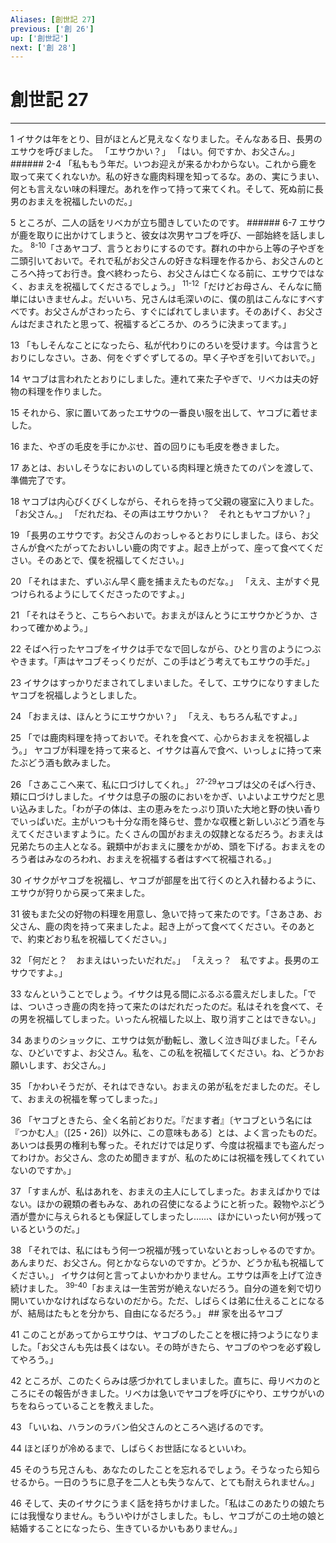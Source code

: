 ```yaml
---
Aliases: [創世記 27]
previous: ['創 26']
up: ['創世記']
next: ['創 28']
---
```

# 創世記 27

***




1 
イサクは年をとり、目がほとんど見えなくなりました。そんなある日、長男のエサウを呼びました。 「エサウかい？」 「はい。何ですか、お父さん。」 ###### 2-4 「私ももう年だ。いつお迎えが来るかわからない。これから鹿を取って来てくれないか。私の好きな鹿肉料理を知ってるな。あの、実にうまい、何とも言えない味の料理だ。あれを作って持って来てくれ。そして、死ぬ前に長男のおまえを祝福したいのだ。」 



5 
ところが、二人の話をリベカが立ち聞きしていたのです。 ###### 6-7 エサウが鹿を取りに出かけてしまうと、彼女は次男ヤコブを呼び、一部始終を話しました。 <sup class="versenum">8-10</sup>「さあヤコブ、言うとおりにするのです。群れの中から上等の子やぎを二頭引いておいで。それで私がお父さんの好きな料理を作るから、お父さんのところへ持ってお行き。食べ終わったら、お父さんは亡くなる前に、エサウではなく、おまえを祝福してくださるでしょう。」 <sup class="versenum">11-12</sup>「だけどお母さん、そんなに簡単にはいきませんよ。だいいち、兄さんは毛深いのに、僕の肌はこんなにすべすべです。お父さんがさわったら、すぐにばれてしまいます。そのあげく、お父さんはだまされたと思って、祝福するどころか、のろうに決まってます。」 



13 
「もしそんなことになったら、私が代わりにのろいを受けます。今は言うとおりにしなさい。さあ、何をぐずぐずしてるの。早く子やぎを引いておいで。」 



14 
ヤコブは言われたとおりにしました。連れて来た子やぎで、リベカは夫の好物の料理を作りました。 



15 
それから、家に置いてあったエサウの一番良い服を出して、ヤコブに着せました。 



16 
また、やぎの毛皮を手にかぶせ、首の回りにも毛皮を巻きました。 



17 
あとは、おいしそうなにおいのしている肉料理と焼きたてのパンを渡して、準備完了です。 



18 
ヤコブは内心びくびくしながら、それらを持って父親の寝室に入りました。 「お父さん。」 「だれだね、その声はエサウかい？　それともヤコブかい？」 



19 
「長男のエサウです。お父さんのおっしゃるとおりにしました。ほら、お父さんが食べたがってたおいしい鹿の肉ですよ。起き上がって、座って食べてください。そのあとで、僕を祝福してください。」 



20 
「それはまた、ずいぶん早く鹿を捕まえたものだな。」 「ええ、主がすぐ見つけられるようにしてくださったのですよ。」 



21 
「それはそうと、こちらへおいで。おまえがほんとうにエサウかどうか、さわって確かめよう。」 



22 
そばへ行ったヤコブをイサクは手でなで回しながら、ひとり言のようにつぶやきます。「声はヤコブそっくりだが、この手はどう考えてもエサウの手だ。」 



23 
イサクはすっかりだまされてしまいました。そして、エサウになりすましたヤコブを祝福しようとしました。 



24 
「おまえは、ほんとうにエサウかい？」 「ええ、もちろん私ですよ。」 



25 
「では鹿肉料理を持っておいで。それを食べて、心からおまえを祝福しよう。」 ヤコブが料理を持って来ると、イサクは喜んで食べ、いっしょに持って来たぶどう酒も飲みました。 



26 
「さあここへ来て、私に口づけしてくれ。」 <sup class="versenum">27-29</sup>ヤコブは父のそばへ行き、頬に口づけしました。イサクは息子の服のにおいをかぎ、いよいよエサウだと思い込みました。「わが子の体は、主の恵みをたっぷり頂いた大地と野の快い香りでいっぱいだ。主がいつも十分な雨を降らせ、豊かな収穫と新しいぶどう酒を与えてくださいますように。たくさんの国がおまえの奴隷となるだろう。おまえは兄弟たちの主人となる。親類中がおまえに腰をかがめ、頭を下げる。おまえをのろう者はみなのろわれ、おまえを祝福する者はすべて祝福される。」 



30 
イサクがヤコブを祝福し、ヤコブが部屋を出て行くのと入れ替わるように、エサウが狩りから戻って来ました。 



31 
彼もまた父の好物の料理を用意し、急いで持って来たのです。「さあさあ、お父さん、鹿の肉を持って来ましたよ。起き上がって食べてください。そのあとで、約束どおり私を祝福してください。」 



32 
「何だと？　おまえはいったいだれだ。」 「ええっ？　私ですよ。長男のエサウですよ。」 



33 
なんということでしょう。イサクは見る間にぶるぶる震えだしました。「では、ついさっき鹿の肉を持って来たのはだれだったのだ。私はそれを食べて、その男を祝福してしまった。いったん祝福した以上、取り消すことはできない。」 



34 
あまりのショックに、エサウは気が動転し、激しく泣き叫びました。「そんな、ひどいですよ、お父さん。私を、この私を祝福してください。ね、どうかお願いします、お父さん。」 



35 
「かわいそうだが、それはできない。おまえの弟が私をだましたのだ。そして、おまえの祝福を奪ってしまった。」 



36 
「ヤコブときたら、全く名前どおりだ。『だます者』〔ヤコブという名には『つかむ人』（[25・26]）以外に、この意味もある〕とは、よく言ったものだ。あいつは長男の権利も奪った。それだけでは足りず、今度は祝福までも盗んだってわけか。お父さん、念のため聞きますが、私のためには祝福を残してくれていないのですか。」 



37 
「すまんが、私はあれを、おまえの主人にしてしまった。おまえばかりではない。ほかの親類の者もみな、あれの召使になるようにと祈った。穀物やぶどう酒が豊かに与えられるとも保証してしまったし……、ほかにいったい何が残っているというのだ。」 



38 
「それでは、私にはもう何一つ祝福が残っていないとおっしゃるのですか。あんまりだ、お父さん。何とかならないのですか。どうか、どうか私も祝福してください。」 イサクは何と言ってよいかわかりません。エサウは声を上げて泣き続けました。 <sup class="versenum">39-40</sup>「おまえは一生苦労が絶えないだろう。自分の道を剣で切り開いていかなければならないのだから。ただ、しばらくは弟に仕えることになるが、結局はたもとを分かち、自由になるだろう。」 ## 家を出るヤコブ 



41 
このことがあってからエサウは、ヤコブのしたことを根に持つようになりました。「お父さんも先は長くはない。その時がきたら、ヤコブのやつを必ず殺してやろう。」 



42 
ところが、このたくらみは感づかれてしまいました。直ちに、母リベカのところにその報告がきました。リベカは急いでヤコブを呼びにやり、エサウがいのちをねらっていることを教えました。 



43 
「いいね、ハランのラバン伯父さんのところへ逃げるのです。 



44 
ほとぼりが冷めるまで、しばらくお世話になるといいわ。 



45 
そのうち兄さんも、あなたのしたことを忘れるでしょう。そうなったら知らせるから。一日のうちに息子を二人とも失うなんて、とても耐えられません。」 



46 
そして、夫のイサクにうまく話を持ちかけました。「私はこのあたりの娘たちには我慢なりません。もういやけがさしました。もし、ヤコブがこの土地の娘と結婚することになったら、生きているかいもありません。」
